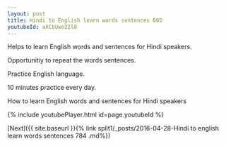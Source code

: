 ```yaml
---
layout: post
title: Hindi to English learn words sentences 685 
youtubeId: aXCbUwo22l8
---
```

 
 
Helps to learn English words and sentences for Hindi speakers.

Opportunitiy to repeat the words sentences. 

Practice English language. 
 
10 minutes practice every day. 
 
How to learn English words and sentences for Hindi speakers 
 
{% include youtubePlayer.html id=page.youtubeId %}
 
 
[Next]({{ site.baseurl }}{% link  split1/_posts/2016-04-28-Hindi to english learn words sentences 784 .md%})
 
